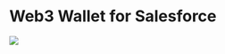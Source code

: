 # Web3 Wallet for Salesforce

![](https://github.com/MuKnSys/web3-wallet-for-salesforce/Web3-wallet-for-Salesforce.png)
